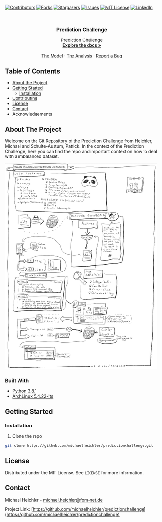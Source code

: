 <!--
*** Thanks for checking out this README Template. If you have a suggestion that would
*** make this better, please fork the repo and create a pull request or simply open
*** an issue with the tag "enhancement".
*** Thanks again! Now go create something AMAZING! :D
***
***
***
*** To avoid retyping too much info. Do a search and replace for the following:
*** github_username, repo, twitter_handle, email
-->





<!-- PROJECT SHIELDS -->
<!--
*** I'm using markdown "reference style" links for readability.
*** Reference links are enclosed in brackets [ ] instead of parentheses ( ).
*** See the bottom of this document for the declaration of the reference variables
*** for contributors-url, forks-url, etc. This is an optional, concise syntax you may use.
*** https://www.markdownguide.org/basic-syntax/#reference-style-links
-->
[![Contributors][contributors-shield]][contributors-url]
[![Forks][forks-shield]][forks-url]
[![Stargazers][stars-shield]][stars-url]
[![Issues][issues-shield]][issues-url]
[![MIT License][license-shield]][license-url]
[![LinkedIn][linkedin-shield]][linkedin-url]



<!-- PROJECT LOGO -->
<br />
<p align="center">
  <a href="https://github.com/michaelheichler/predictionchallenge">
  </a>

  <h3 align="center">Prediction Challenge</h3>

  <p align="center">
    Prediction Challenge
    <br />
    <a href="https://github.com/michaelheichler/predictionchallenge"><strong>Explore the docs »</strong></a>
    <br />
    <br />
    <a href="https://github.com/michaelheichler/predictionchallenge/blob/master/PredictionChallenge_Model.ipynb">The Model</a>
    ·
    <a href="https://github.com/michaelheichler/predictionchallenge/blob/master/DataAnalysis.ipynb">The Analysis</a>
    ·
    <a href="https://github.com/michaelheichler/predictionchallenge/issues">Report a Bug</a>
  </p>
</p>



<!-- TABLE OF CONTENTS -->
## Table of Contents

* [About the Project](#about-the-project)
* [Getting Started](#getting-started)
  * [Installation](#installation)
* [Contributing](#contributing)
* [License](#license)
* [Contact](#contact)
* [Acknowledgements](#acknowledgements)



<!-- ABOUT THE PROJECT -->
## About The Project

Welcome on the Git Repository of the Prediction Challenge from Heichler, Michael and Schulte-Austum, Patrick.
In the context of the Prediction Challenge, here you can find the repo and important context on how to deal with a imbalanced dataset.

<img src="PredictionChallenge_OurConceptInANutshell.png" alt="In a Nutshell" width="500">

### Built With

* [Python 3.8.1]()
* [ArchLinux 5.4.22-lts]()


<!-- GETTING STARTED -->
## Getting Started

### Installation
 
1. Clone the repo
```sh
git clone https://github.com/michaelheichler/predictionchallenge.git
```

<!-- LICENSE -->
## License

Distributed under the MIT License. See `LICENSE` for more information.

<!-- CONTACT -->
## Contact

Michael Heichler - michael.heichler@fom-net.de

Project Link: [https://github.com/michaelheichler/predictionchallenge](https://github.com/michaelheichler/predictionchallenge)



<!-- MARKDOWN LINKS & IMAGES -->
<!-- https://www.markdownguide.org/basic-syntax/#reference-style-links -->
[contributors-shield]: https://img.shields.io/github/contributors/michaelheichler/predictionchallenge.svg?style=flat-square
[contributors-url]: https://github.com/michaelheichler/predictionchallenge/graphs/contributors
[forks-shield]: https://img.shields.io/github/contributors/michaelheichler/predictionchallenge.svg?style=flat-square
[forks-url]: https://github.com/michaelheichler/predictionchallenge//network/members
[stars-shield]: https://img.shields.io/github/contributors/michaelheichler/predictionchallenge.svg?style=flat-square
[stars-url]: https://github.com/michaelheichler/predictionchallenge/stargazers
[issues-shield]: https://img.shields.io/github/contributors/michaelheichler/predictionchallenge.svg?style=flat-square
[issues-url]: https://github.com/michaelheichler/predictionchallenge/issues
[license-shield]: https://img.shields.io/github/contributors/michaelheichler/predictionchallenge.svg?style=flat-square
[license-url]: https://github..com/michaelheichler/predictionchallenge/blob/master/LICENSE.txt
[linkedin-shield]: https://img.shields.io/badge/-LinkedIn-black.svg?style=flat-square&logo=linkedin&colorB=555
[linkedin-url]: https://www.linkedin.com/in/michael-heichler-8b5616192/
[product-screenshot]: PredictionChallenge_OurConceptInANutshell.png


